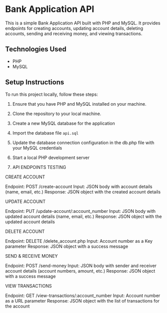 # Bank Application API

This is a simple Bank Application API built with PHP and MySQL. It provides endpoints for creating accounts, updating account details, deleting accounts, sending and receiving money, and viewing transactions.

## Technologies Used

- PHP
- MySQL

## Setup Instructions

To run this project locally, follow these steps:

1. Ensure that you have PHP and MySQL installed on your machine.

2. Clone the repository to your local machine.

3. Create a new MySQL database for the application

4. Import the database file `api.sql`

5. Update the database connection configuration in the db.php file with your MySQL credentials

6. Start a local PHP development server

7. API ENDPOINTS TESTING

  CREATE ACCOUNT

Endpoint: POST /create-account
Input: JSON body with account details (name, email, etc.)
Response: JSON object with the created account details

UPDATE ACCOUNT

Endpoint: PUT /update-account/:account_number
Input: JSON body with updated account details (name, email, etc.)
Response: JSON object with the updated account details

DELETE ACCOUNT

Endpoint: DELETE /delete_account.php
Input: Account number as a Key parameter
Response: JSON object with a success message

SEND & RECEIVE MONEY

Endpoint: POST /send-money
Input: JSON body with sender and receiver account details (account numbers, amount, etc.)
Response: JSON object with a success message

VIEW TRANSACTIONS

Endpoint: GET /view-transactions/:account_number
Input: Account number as a URL parameter
Response: JSON object with the list of transactions for the account
